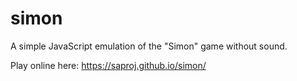 # simon
A simple JavaScript emulation of the "Simon" game without sound.

Play online here: https://saproj.github.io/simon/
